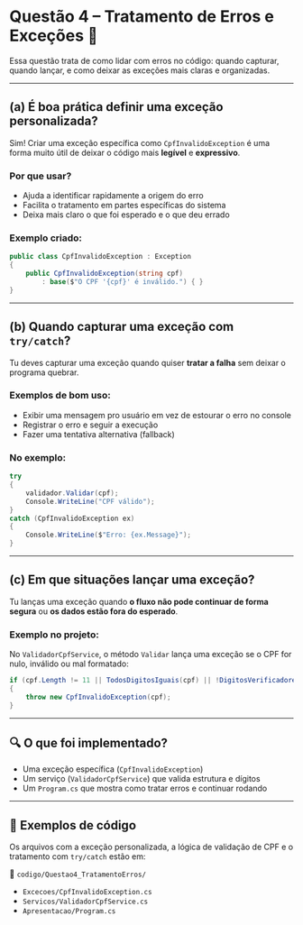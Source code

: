 # Questão 4 – Tratamento de Erros e Exceções 🚨

Essa questão trata de como lidar com erros no código: quando capturar, quando lançar, e como deixar as exceções mais claras e organizadas.

---

## (a) É boa prática definir uma exceção personalizada?

Sim! Criar uma exceção específica como `CpfInvalidoException` é uma forma muito útil de deixar o código mais **legível** e **expressivo**.

### Por que usar?

- Ajuda a identificar rapidamente a origem do erro
- Facilita o tratamento em partes específicas do sistema
- Deixa mais claro o que foi esperado e o que deu errado

### Exemplo criado:

```csharp
public class CpfInvalidoException : Exception
{
    public CpfInvalidoException(string cpf)
        : base($"O CPF '{cpf}' é inválido.") { }
}
```

---

## (b) Quando capturar uma exceção com `try/catch`?

Tu deves capturar uma exceção quando quiser **tratar a falha** sem deixar o programa quebrar.

### Exemplos de bom uso:

- Exibir uma mensagem pro usuário em vez de estourar o erro no console
- Registrar o erro e seguir a execução
- Fazer uma tentativa alternativa (fallback)

### No exemplo:

```csharp
try
{
    validador.Validar(cpf);
    Console.WriteLine("CPF válido");
}
catch (CpfInvalidoException ex)
{
    Console.WriteLine($"Erro: {ex.Message}");
}
```

---

## (c) Em que situações lançar uma exceção?

Tu lanças uma exceção quando **o fluxo não pode continuar de forma segura** ou **os dados estão fora do esperado**.

### Exemplo no projeto:

No `ValidadorCpfService`, o método `Validar` lança uma exceção se o CPF for nulo, inválido ou mal formatado:

```csharp
if (cpf.Length != 11 || TodosDigitosIguais(cpf) || !DigitosVerificadoresValidos(cpf))
{
    throw new CpfInvalidoException(cpf);
}
```

---

## 🔍 O que foi implementado?

- Uma exceção específica (`CpfInvalidoException`)
- Um serviço (`ValidadorCpfService`) que valida estrutura e dígitos
- Um `Program.cs` que mostra como tratar erros e continuar rodando

---

## 📁 Exemplos de código

Os arquivos com a exceção personalizada, a lógica de validação de CPF e o tratamento com `try/catch` estão em:

📂 `codigo/Questao4_TratamentoErros/`

- `Excecoes/CpfInvalidoException.cs`
- `Servicos/ValidadorCpfService.cs`
- `Apresentacao/Program.cs`
